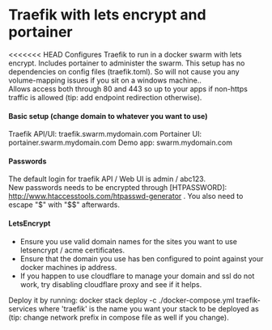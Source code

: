 # Traefik with lets encrypt and portainer

<<<<<<< HEAD
Configures Traefik to run in a docker swarm with lets encrypt. Includes portainer to administer the swarm.
This setup has no dependencies on config files (traefik.toml). So will not cause you any volume-mapping issues if you sit on a windows machine..  
Allows access both through 80 and 443 so up to your apps if non-https traffic is allowed (tip: add endpoint redirection otherwise).

#### Basic setup (change domain to whatever you want to use)

Traefik API/UI: traefik.swarm.mydomain.com
Portainer UI: portainer.swarm.mydomain.com
Demo app: swarm.mydomain.com

#### Passwords

The default login for traefik API / Web UI is admin / abc123.  
New passwords needs to be encrypted through [HTPASSWORD]: http://www.htaccesstools.com/htpasswd-generator .
You also need to escape "$" with "$$" afterwards.

#### LetsEncrypt

* Ensure you use valid domain names for the sites you want to use letsencrypt / acme certificates.
* Ensure that the domain you use has ben configured to point against your docker machines ip address.
* If you happen to use cloudflare to manage your domain and ssl do not work, try disabling cloudflare proxy and see if it helps.

Deploy it by running: docker stack deploy -c ./docker-compose.yml traefik-services
where 'traefik' is the name you want your stack to be deployed as (tip: change network prefix in compose file as well if you change).
